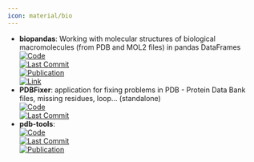 ```yaml
---
icon: material/bio
---
```


- **biopandas**: Working with molecular structures of biological macromolecules (from PDB and MOL2 files) in pandas DataFrames  
	[![Code](https://img.shields.io/github/stars/BioPandas/biopandas?style=for-the-badge&logo=github)](https://github.com/BioPandas/biopandas)  
	[![Last Commit](https://img.shields.io/github/last-commit/BioPandas/biopandas?style=for-the-badge&logo=github)](https://github.com/BioPandas/biopandas)  
	[![Publication](https://img.shields.io/badge/Publication-Citations:45-blue?style=for-the-badge&logo=bookstack)](http://dx.doi.org/10.21105/joss.00279)  
	[![Link](https://img.shields.io/badge/Link-online-brightgreen?style=for-the-badge&logo=cachet&logoColor=65FF8F)](https://biopandas.github.io/biopandas/)  
- **PDBFixer**: application for fixing problems in PDB - Protein Data Bank files, missing residues, loop... (standalone)  
	[![Code](https://img.shields.io/github/stars/openmm/pdbfixer?style=for-the-badge&logo=github)](https://github.com/openmm/pdbfixer)  
	[![Last Commit](https://img.shields.io/github/last-commit/openmm/pdbfixer?style=for-the-badge&logo=github)](https://github.com/openmm/pdbfixer)  
- **pdb-tools**:   
	[![Code](https://img.shields.io/github/stars/haddocking/pdb-tools?style=for-the-badge&logo=github)](https://github.com/haddocking/pdb-tools)  
	[![Last Commit](https://img.shields.io/github/last-commit/haddocking/pdb-tools?style=for-the-badge&logo=github)](https://github.com/haddocking/pdb-tools)  
	[![Publication](https://img.shields.io/badge/Publication-Citations:109-blue?style=for-the-badge&logo=bookstack)](https://doi.org/10.12688/f1000research.17456.1)  
